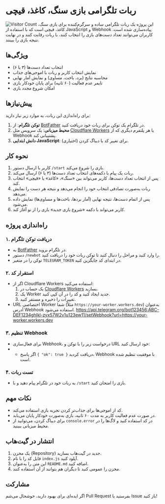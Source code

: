 # ربات تلگرامی بازی سنگ، کاغذ، قیچی
![Visitor Count](https://komarev.com/ghpvc/?username=Argh94&repo=Telegram-Bot-Rock-Paper-Scissors&label=بازدیدها)
این پروژه یک ربات تلگرامی ساده و سرگرم‌کننده برای بازی سنگ، کاغذ، قیچی است که با استفاده از JavaScript و Webhook پیاده‌سازی شده است. کاربران می‌توانند تعداد دست‌های بازی را انتخاب کنند، با ربات رقابت کنند و در نهایت نتیجه بازی را ببینند.

## ویژگی‌ها
- انتخاب تعداد دست‌ها (۳ یا ۶)
- نمایش انتخاب کاربر و ربات با اموجی‌های جذاب
- محاسبه نتایج (برد، باخت، مساوی) و نمایش آمار نهایی
- تایمر عدم فعالیت (۶۰ ثانیه) برای پایان خودکار بازی
- امکان شروع مجدد بازی

## پیش‌نیازها
برای راه‌اندازی این ربات، به موارد زیر نیاز دارید:
1. **توکن تلگرام**: از [BotFather](https://t.me/BotFather) در تلگرام یک توکن برای ربات خود دریافت کنید.
2. **محیط میزبانی**: یک سرویس مثل [Cloudflare Workers](https://workers.cloudflare.com/) یا هر پلتفرم دیگری که از Webhook پشتیبانی کند.
3. **دانش ابتدایی JavaScript**: برای تغییر کد یا دیباگ کردن (اختیاری).

## نحوه کار
1. کاربر با ارسال دستور `/start` بازی را شروع می‌کند.
2. ربات یک پیام با دکمه‌های انتخاب تعداد دست‌ها (۳ یا ۶) ارسال می‌کند.
3. پس از انتخاب تعداد دست‌ها، کاربر می‌تواند بین «سنگ»، «کاغذ» یا «قیچی» انتخاب کند.
4. ربات به‌صورت تصادفی انتخاب خود را انجام می‌دهد و نتیجه هر دست را نمایش می‌دهد.
5. پس از اتمام دست‌ها، نتیجه نهایی (آمار بردها، باخت‌ها و مساوی‌ها) نمایش داده می‌شود.
6. کاربر می‌تواند با دکمه «شروع بازی جدید» بازی را از نو آغاز کند.

## راه‌اندازی پروژه
### ۱. دریافت توکن تلگرام
- به [BotFather](https://t.me/BotFather) در تلگرام بروید.
- دستور `/newbot` را وارد کنید و مراحل را دنبال کنید تا توکن ربات خود را دریافت کنید.
- توکن را در متغیر `TELEGRAM_TOKEN` در ابتدای کد جایگزین کنید.

### ۲. استقرار کد
- اگر از Cloudflare Workers استفاده می‌کنید:
  1. یک حساب در [Cloudflare Workers](https://workers.cloudflare.com/) بسازید.
  2. یک Worker جدید ایجاد کنید و کد را در آن کپی کنید.
  3. تغییرات را ذخیره و مستقر کنید.
- URL اختصاصی Worker شما (مثلاً `https://your-worker.workers.dev`) به‌عنوان آدرس Webhook استفاده می‌شود.
https://api.telegram.org/bot123456:ABC-DEF1234ghIkl-zyx57W2v1u123ew11/setWebhook?url=https://your-worker.workers.dev


### ۳. تنظیم Webhook
- برای فعال‌سازی Webhook، درخواست زیر را با توکن و URL خود ارسال کنید:
- - اگر پاسخ `{ "ok": true }` دریافت کردید، Webhook با موفقیت تنظیم شده است.

### ۴. تست ربات
- به ربات خود در تلگرام پیام دهید و با `/start` بازی را امتحان کنید.

## نکات مهم
- کد از اموجی‌ها برای جذاب‌تر کردن تجربه بازی استفاده می‌کند.
- در صورت عدم فعالیت کاربر به مدت ۶۰ ثانیه، بازی به‌صورت خودکار پایان می‌یابد.
- برای دیباگ کردن، می‌توانید از `console.error` در کد استفاده کنید و لاگ‌ها را در محیط میزبانی ببینید.

## انتشار در گیت‌هاب
1. یک مخزن (Repository) جدید در گیت‌هاب بسازید.
2. فایل کد را با نام `index.js` آپلود کنید.
3. این متن را به‌عنوان `README.md` اضافه کنید.
4. مخزن را عمومی کنید تا دیگران هم بتوانند از آن استفاده کنند.

## مشارکت
اگر ایده‌ای برای بهبود دارید، خوشحال می‌شم Pull Request بفرستید یا Issue باز کنید!
